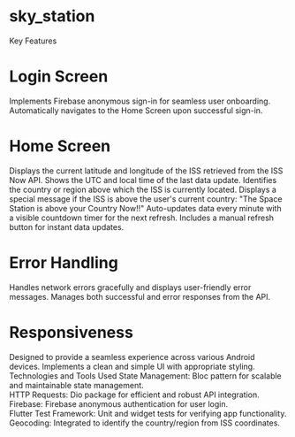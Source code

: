 # sky_station
Key Features</br>
# Login Screen

Implements Firebase anonymous sign-in for seamless user onboarding.
Automatically navigates to the Home Screen upon successful sign-in.</br>

# Home Screen 

Displays the current latitude and longitude of the ISS retrieved from the ISS Now API.
Shows the UTC and local time of the last data update.
Identifies the country or region above which the ISS is currently located.
Displays a special message if the ISS is above the user's current country:
"The Space Station is above your Country Now!!"
Auto-updates data every minute with a visible countdown timer for the next refresh.
Includes a manual refresh button for instant data updates.</br>

# Error Handling

Handles network errors gracefully and displays user-friendly error messages.
Manages both successful and error responses from the API.</br>


# Responsiveness 
Designed to provide a seamless experience across various Android devices.
Implements a clean and simple UI with appropriate styling.
Technologies and Tools Used
State Management: Bloc pattern for scalable and maintainable state management.</br>
HTTP Requests: Dio package for efficient and robust API integration.</br>
Firebase: Firebase anonymous authentication for user login.</br>
Flutter Test Framework: Unit and widget tests for verifying app functionality.</br>
Geocoding: Integrated to identify the country/region from ISS coordinates.</br>
